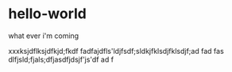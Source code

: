 # hello-world
what ever i'm coming

xxxksjdflksjdfkjd;fkdf
fadfajdfls'ldjfsdf;sldkjfklsdjfklsdjf;ad
fad
fas
dlfjsld;fjals;dfjasdfjdsjf'js'df
ad
f
